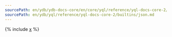 ```yaml
---
sourcePath: en/ydb/ydb-docs-core/en/core/yql/reference/yql-docs-core-2/builtins/json.md
sourcePath: en/ydb/yql/reference/yql-docs-core-2/builtins/json.md
---
```


{% include [x](_includes/json.md) %}
